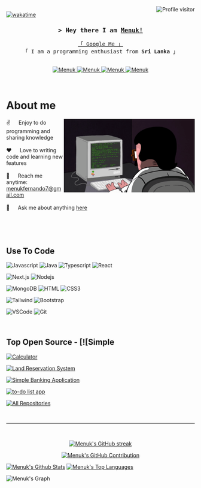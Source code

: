 

<a href="https://komarev.com/ghpvc/?username=menukfernando">
  <img
    align="right"
    src="https://komarev.com/ghpvc/?username=menukfernando&label=Visitors&color=0e75b6&style=flat"
    alt="Profile visitor"
  />
</a>

[![wakatime](https://wakatime.com/badge/user/eebb3dd8-d9b2-40de-9b88-6fd6cac99dbc.svg)](https://wakatime.com/@eebb3dd8-d9b2-40de-9b88-6fd6cac99dbc)

<!-- Intro  -->
<h3 align="center">
  <samp
    >&gt; Hey there I am
    <b><a target="_blank" href="#">Menuk!</a></b>
  </samp>
</h3>

<p align="center">
  <samp>
    <a href="https://www.google.com/search?q=Menuk+Fernando">「 Google Me 」</a>
    <br />
    「 I am a programming enthusiast from <b>Sri Lanka</b> 」
    <br />
    <br />
  </samp>
</p>

<p align="center">
  <a href="#" target="blank">
    <img
      src="https://img.shields.io/badge/Website-DC143C?style=for-the-badge&logo=medium&logoColor=white"
      alt="Menuk"
    />
  </a>

  <a href="www.linkedin.com/in/menuk-fernando" target="_blank">
    <img
      src="https://img.shields.io/badge/LinkedIn-0077B5?style=for-the-badge&logo=linkedin&logoColor=white"
      alt="Menuk"
    />
  </a>

  <a href="https://dev.to/menukfernando" target="_blank">
    <img
      src="https://img.shields.io/badge/dev.to-0A0A0A?style=for-the-badge&logo=dev.to&logoColor=white"
      alt="Menuk"
    />
  </a>

  <a href="https://instagram.com/menukk___" target="_blank">
    <img
      src="https://img.shields.io/badge/Instagram-fe4164?style=for-the-badge&logo=instagram&logoColor=white"
      alt="Menuk"
    />
  </a>
</p>
<br />

<!-- About Section -->

# About me

<p>
  <img
    align="right"
    width="350"
    src="/assests/programming.gif"
    alt="Coding gif"
  />

✌️ &emsp; Enjoy to do programming and sharing knowledge <br /><br />
❤️ &emsp; Love to writing code and learning new features<br /><br />
📧 &emsp; Reach me anytime: menukfernando7@gmail.com<br /><br />
💬 &emsp; Ask me about anything
[here](https://github.com/menukfernando/menukfernando/issues)

</p>

<br />
<br />
<br />

## Use To Code

![Javascript](https://img.shields.io/badge/Javascript-F0DB4F?style=for-the-badge&labelColor=black&logo=javascript&logoColor=F0DB4F)
![Java](https://img.shields.io/badge/Java-5382a1?style=for-the-badge&labelColor=black&logo=java&logoColor=#5382a1)
![Typescript](https://img.shields.io/badge/Typescript-007acc?style=for-the-badge&labelColor=black&logo=typescript&logoColor=007acc)
![React](https://img.shields.io/badge/-React-61DBFB?style=for-the-badge&labelColor=black&logo=react&logoColor=61DBFB)

<!--[React Native](https://img.shields.io/badge/React_Native-20232A?style=for-the-badge&logo=react&logoColor=61DAFB)-->

![Next.js](https://img.shields.io/badge/next.js-000000?style=for-the-badge&logo=nextdotjs&logoColor=white)
![Nodejs](https://img.shields.io/badge/Nodejs-3C873A?style=for-the-badge&labelColor=black&logo=node.js&logoColor=3C873A)

<!--[Express.js](https://img.shields.io/badge/Express.js-000000?style=for-the-badge&logo=express&logoColor=white)-->

![MongoDB](https://img.shields.io/badge/MongoDB-4EA94B?style=for-the-badge&logo=mongodb&logoColor=white)
![HTML](https://img.shields.io/badge/HTML5-E34F26?style=for-the-badge&logo=html5&logoColor=white)
![CSS3](https://img.shields.io/badge/CSS3-1572B6?style=for-the-badge&logo=css3&logoColor=white)

<!--[SASS Badge](https://img.shields.io/badge/Sass-CC6699?style=for-the-badge&logo=sass&logoColor=white)
![Ant-Design](https://img.shields.io/badge/AntDesign-0170FE?style=for-the-badge&logo=antdesign&logoColor=white)-->

![Tailwind](https://img.shields.io/badge/Tailwind_CSS-092749?style=for-the-badge&logo=tailwindcss&logoColor=06B6D4&labelColor=000000)
![Bootstrap](https://img.shields.io/badge/Bootstrap-563D7C?style=for-the-badge&logo=bootstrap&logoColor=white)

<!--[Strapi](https://img.shields.io/badge/strapi-2E7EEA?style=for-the-badge&logo=strapi&logoColor=white)
![Markdown](https://img.shields.io/badge/Markdown-000000?style=for-the-badge&logo=markdown&logoColor=white)
![Redux](https://img.shields.io/badge/Redux-593D88?style=for-the-badge&logo=redux&logoColor=white)
![React Query](https://img.shields.io/badge/-React_Query-FF4154?style=for-the-badge&logo=react%20query&logoColor=white)-->

![VSCode](https://img.shields.io/badge/Visual_Studio-0078d7?style=for-the-badge&logo=visual%20studio&logoColor=white)
![Git](https://img.shields.io/badge/Git-F05032?style=for-the-badge&logo=git&logoColor=white)

<br />

## Top Open Source - [![Simple

[![Calculator](https://github-readme-stats.vercel.app/api/pin/?username=menukfernando&repo=simple-calculater&border_color=7F3FBF&bg_color=0D1117&title_color=C9D1D9&text_color=8B949E&icon_color=7F3FBF)](https://github.com/menukfernando/simple-calculater)

[![Land Reservation System](https://github-readme-stats.vercel.app/api/pin/?username=menukfernando&repo=Land-Reservation-System&border_color=7F3FBF&bg_color=0D1117&title_color=C9D1D9&text_color=8B949E&icon_color=7F3FBF)](https://github.com/menukfernando/Land-Reservation-System/tree/master)

[![Simple Banking Application](https://github-readme-stats.vercel.app/api/pin/?username=menukfernando&repo=Simple-Banking-Application&border_color=7F3FBF&bg_color=0D1117&title_color=C9D1D9&text_color=8B949E&icon_color=7F3FBF)](https://github.com/menukfernando/Simple-Banking-Application)

[![to-do list app](https://github-readme-stats.vercel.app/api/pin/?username=menukfernando&repo=to-do-list-app&border_color=7F3FBF&bg_color=0D1117&title_color=C9D1D9&text_color=8B949E&icon_color=7F3FBF)](https://github.com/menukfernando/to-do-list-app)

<p align="left">
  <a href="https://github.com/menukfernando?tab=repositories" target="_blank"
    ><img
      alt="All Repositories"
      title="All Repositories"
      src="https://img.shields.io/badge/-All%20Repos-2962FF?style=for-the-badge&logo=koding&logoColor=white"
  /></a>
</p>

<br />
<hr />
<br />

<p align="center">
  <a href="https://github.com/menukfernando">
    <img
      src="https://github-readme-streak-stats.herokuapp.com/?user=menukfernando&theme=radical&border=7F3FBF&background=0D1117"
      alt="Menuk's GitHub streak"
    />
  </a>
</p>

<p align="center">
  <a href="https://github.com/alsiam">
    <img
      src="https://github-profile-summary-cards.vercel.app/api/cards/profile-details?username=menukfernando&theme=radical"
      alt="Menuk's GitHub Contribution"
    />
  </a>
</p>

<a>
  <a href="https://github.com/menukfernando"
    ><img
      alt="Menuk's Github Stats"
      src="https://denvercoder1-github-readme-stats.vercel.app/api?username=menukfernando&show_icons=true&count_private=true&theme=react&border_color=7F3FBF&bg_color=0D1117&title_color=F85D7F&icon_color=F8D866"
      height="192px"
      width="49.5%"
  /></a>
  <a href="https://github.com/menukfernando"
    ><img
      alt="Menuk's Top Languages"
      src="https://denvercoder1-github-readme-stats.vercel.app/api/top-langs/?username=menukfernando&langs_count=8&layout=compact&theme=react&border_color=7F3FBF&bg_color=0D1117&title_color=F85D7F&icon_color=F8D866"
      height="192px"
      width="49.5%"
  /></a>
  <br />
</a>

![Menuk's Graph](https://github-readme-activity-graph.vercel.app/graph?username=menukfernando&custom_title=Menuk's%20GitHub%20Activity%20Graph&bg_color=0D1117&color=7F3FBF&line=7F3FBF&point=7F3FBF&area_color=FFFFFF&title_color=FFFFFF&area=true)
